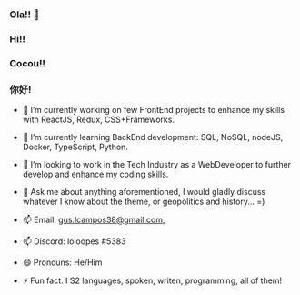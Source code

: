 ### Ola!! 👋
### Hi!!
### Cocou!!
### 你好!

- 🔭 I’m currently working on few FrontEnd projects to enhance my skills with ReactJS, Redux, CSS+Frameworks.


- 🌱 I’m currently learning BackEnd development: SQL, NoSQL, nodeJS, Docker, TypeScript, Python.


- 👯 I’m looking to work in the Tech Industry as a WebDeveloper to further develop and enhance my coding skills.


- 💬 Ask me about anything aforementioned, I would gladly discuss whatever I know about the theme, or geopolitics and history... =)


- 📫 Email:   gus.lcampos38@gmail.com, 
- 📫  Discord: loloopes #5383
- 😄 Pronouns: He/Him

- ⚡ Fun fact: I S2 languages, spoken, writen, programming, all of them!
